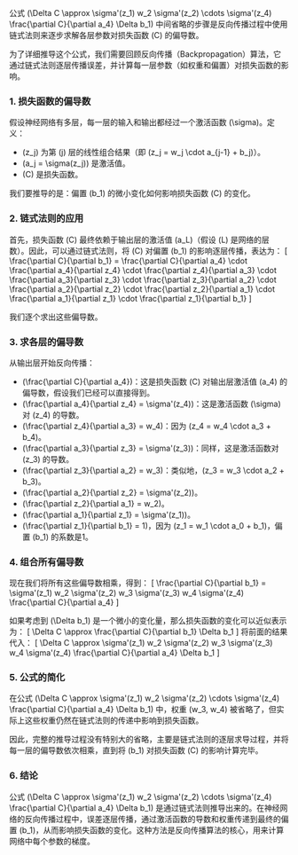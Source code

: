 公式 \(\Delta C \approx \sigma'(z_1) w_2 \sigma'(z_2) \cdots \sigma'(z_4) \frac{\partial C}{\partial a_4} \Delta b_1\) 中间省略的步骤是反向传播过程中使用链式法则来逐步求解各层参数对损失函数 \(C\) 的偏导数。

为了详细推导这个公式，我们需要回顾反向传播（Backpropagation）算法，它通过链式法则逐层传播误差，并计算每一层参数（如权重和偏置）对损失函数的影响。

### 1. 损失函数的偏导数

假设神经网络有多层，每一层的输入和输出都经过一个激活函数 \(\sigma\)。定义：

- \(z_j\) 为第 \(j\) 层的线性组合结果（即 \(z_j = w_j \cdot a_{j-1} + b_j\)）。
- \(a_j = \sigma(z_j)\) 是激活值。
- \(C\) 是损失函数。
  
我们要推导的是：偏置 \(b_1\) 的微小变化如何影响损失函数 \(C\) 的变化。

### 2. 链式法则的应用

首先，损失函数 \(C\) 最终依赖于输出层的激活值 \(a_L\)（假设 \(L\) 是网络的层数）。因此，可以通过链式法则，将 \(C\) 对偏置 \(b_1\) 的影响逐层传播，表达为：
\[
\frac{\partial C}{\partial b_1} = \frac{\partial C}{\partial a_4} \cdot \frac{\partial a_4}{\partial z_4} \cdot \frac{\partial z_4}{\partial a_3} \cdot \frac{\partial a_3}{\partial z_3} \cdot \frac{\partial z_3}{\partial a_2} \cdot \frac{\partial a_2}{\partial z_2} \cdot \frac{\partial z_2}{\partial a_1} \cdot \frac{\partial a_1}{\partial z_1} \cdot \frac{\partial z_1}{\partial b_1}
\]

我们逐个求出这些偏导数。

### 3. 求各层的偏导数

从输出层开始反向传播：

- \(\frac{\partial C}{\partial a_4}\)：这是损失函数 \(C\) 对输出层激活值 \(a_4\) 的偏导数，假设我们已经可以直接得到。
- \(\frac{\partial a_4}{\partial z_4} = \sigma'(z_4)\)：这是激活函数 \(\sigma\) 对 \(z_4\) 的导数。
- \(\frac{\partial z_4}{\partial a_3} = w_4\)：因为 \(z_4 = w_4 \cdot a_3 + b_4\)。
- \(\frac{\partial a_3}{\partial z_3} = \sigma'(z_3)\)：同样，这是激活函数对 \(z_3\) 的导数。
- \(\frac{\partial z_3}{\partial a_2} = w_3\)：类似地，\(z_3 = w_3 \cdot a_2 + b_3\)。
- \(\frac{\partial a_2}{\partial z_2} = \sigma'(z_2)\)。
- \(\frac{\partial z_2}{\partial a_1} = w_2\)。
- \(\frac{\partial a_1}{\partial z_1} = \sigma'(z_1)\)。
- \(\frac{\partial z_1}{\partial b_1} = 1\)，因为 \(z_1 = w_1 \cdot a_0 + b_1\)，偏置 \(b_1\) 的系数是1。

### 4. 组合所有偏导数

现在我们将所有这些偏导数相乘，得到：
\[
\frac{\partial C}{\partial b_1} = \sigma'(z_1) w_2 \sigma'(z_2) w_3 \sigma'(z_3) w_4 \sigma'(z_4) \frac{\partial C}{\partial a_4}
\]

如果考虑到 \(\Delta b_1\) 是一个微小的变化量，那么损失函数的变化可以近似表示为：
\[
\Delta C \approx \frac{\partial C}{\partial b_1} \Delta b_1
\]
将前面的结果代入：
\[
\Delta C \approx \sigma'(z_1) w_2 \sigma'(z_2) w_3 \sigma'(z_3) w_4 \sigma'(z_4) \frac{\partial C}{\partial a_4} \Delta b_1
\]

### 5. 公式的简化

在公式 \(\Delta C \approx \sigma'(z_1) w_2 \sigma'(z_2) \cdots \sigma'(z_4) \frac{\partial C}{\partial a_4} \Delta b_1\) 中，权重 \(w_3, w_4\) 被省略了，但实际上这些权重仍然在链式法则的传递中影响到损失函数。

因此，完整的推导过程没有特别大的省略，主要是链式法则的逐层求导过程，并将每一层的偏导数依次相乘，直到将 \(b_1\) 对损失函数 \(C\) 的影响计算完毕。

### 6. 结论

公式 \(\Delta C \approx \sigma'(z_1) w_2 \sigma'(z_2) \cdots \sigma'(z_4) \frac{\partial C}{\partial a_4} \Delta b_1\) 是通过链式法则推导出来的。在神经网络的反向传播过程中，误差逐层传播，通过激活函数的导数和权重传递到最终的偏置 \(b_1\)，从而影响损失函数的变化。这种方法是反向传播算法的核心，用来计算网络中每个参数的梯度。

